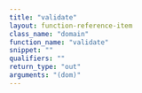 ```yaml
---
title: "validate"
layout: function-reference-item
class_name: "domain"
function_name: "validate"
snippet: ""
qualifiers: ""
return_type: "out"
arguments: "(dom)"
---
```


<pre class="help-text"></pre>